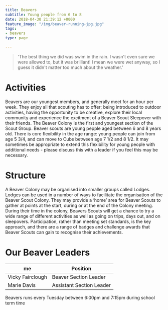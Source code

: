 ```yaml
---
title: Beavers
subtitle: Young people from 6 to 8
date: 2018-04-30 21:39:12 +0000
feature_image: "/img/beaver-running-jpg.jpg"
tags:
- beavers
type: page

---
```

> 'The best thing we did was swim in the rain. I wasn't even sure we were allowed to, but it was brilliant! I mean we were wet anyway, so I guess it didn't matter too much about the weather.'

# Activities

Beavers are our youngest members, and generally meet for an hour per week.   They enjoy all that scouting has to offer;  being introduced to outdoor activities, having the opportunity to be creative, explore their local community and experience the excitment of a Beaver Scout Sleepover with their friends.  The Beaver Colony is the first and youngest section of the Scout Group. Beaver scouts are young pepple aged between 6 and 8 years old.  There is core flexibility in the age range: young people can join from age 5 3/4, and can move to Cubs between age 7 1/2 and 8 1/2.  It may sometimes be appropriate to extend this flexibility for young people with additional needs - please discuss this with a leader if you feel this may be necessary.

# Structure

A Beaver Colony may be organised into smaller groups called Lodges. Lodges can be used in a number of ways to facilitate the organisation of the Beaver Scout Colony. They may provide a ‘home’ area for Beaver Scouts to gather at points at the start, during or at the end of the Colony meeting. During their time in the colony, Beavers Scouts will get a chance to try a wide range of different activities as well as going on trips, days out, and on sleepovers.  Participation, rather than meeting set standards, is the key approach, and there are a range of badges and challenge awards that Beaver Scouts can gain to recognise their achievements.

# Our Beaver Leaders

| me  | Position |
| --- | --- |
| Vicky Fairclough  | Beaver Section Leader |
| Marie Davis  | Assistant Section Leader |

Beavers runs every Tuesday between 6:00pm and 7:15pm during school term time